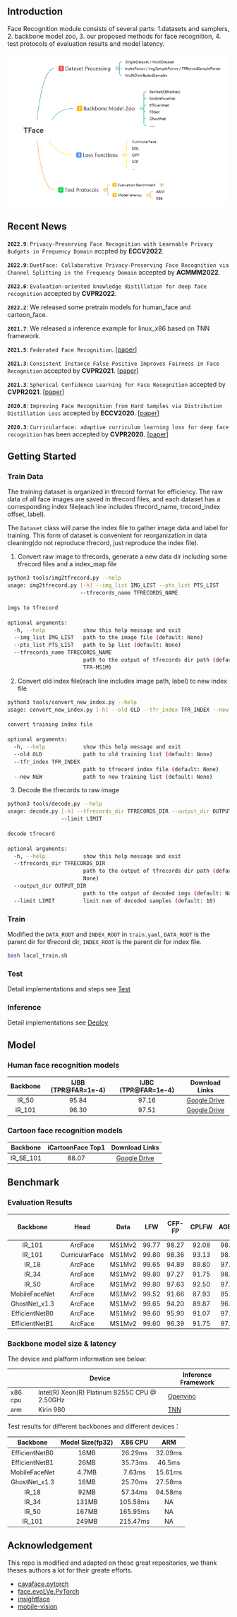 ## Introduction

Face Recognition module consists of several parts: 1.datasets and samplers, 2. backbone model zoo, 3. our proposed methods for face recognition, 4. test protocols of evaluation results and model latency.

<img src="doc/framework.png" title="framework" /> 

## Recent News
**`2022.9`**: `Privacy-Preserving Face Recognition with Learnable Privacy Budgets in Frequency Domain` accpted by **ECCV2022**.

**`2022.9`**: `DuetFace: Collaborative Privacy-Preserving Face Recognition via Channel Splitting in the Frequency Domain` accepted by **ACMMM2022**.

**`2022.6`**: `Evaluation-oriented knowledge distillation for deep face recognition` accepted by **CVPR2022**.

**`2022.2`**: We released some pretrain models for human_face and cartoon_face.

**`2021.7`**:  We released a inference example for linux_x86 based on TNN framework.

**`2021.5`**: `Federated Face Recognition`. [[paper](https://arxiv.org/abs/2105.02501)]

**`2021.3`**: `Consistent Instance False Positive Improves Fairness in Face Recognition` accepted by **CVPR2021**. [[paper](https://arxiv.org/abs/2106.05519)]

**`2021.3`**: `Spherical Confidence Learning for Face Recognition` accepted by **CVPR2021**. [[paper](https://openaccess.thecvf.com/content/CVPR2021/papers/Li_Spherical_Confidence_Learning_for_Face_Recognition_CVPR_2021_paper.pdf)]

**`2020.8`**: `Improving Face Recognition from Hard Samples via Distribution Distillation Loss` accepted by **ECCV2020**. [[paper](https://arxiv.org/abs/2002.03662)] 

**`2020.3`**: `Curricularface: adaptive curriculum learning loss for deep face recognition` has been accepted by **CVPR2020**. [[paper](https://arxiv.org/abs/2004.00288)]

## Getting Started

### Train Data

The training dataset is organized in tfrecord format for efficiency. The raw data of all face images are saved in tfrecord files, and each dataset has a corresponding index file(each line includes tfrecord_name, trecord_index offset, label). 

The `Dataset` class will parse the index file to gather image data and label for training. This form of dataset is convenient for reorganization in data cleaning(do not reproduce tfrecord, just reproduce the index file).

1. Convert raw image to tfrecords, generate a new data dir including some tfrecord files and a index_map file
``` bash
python3 tools/img2tfrecord.py --help
usage: img2tfrecord.py [-h] --img_list IMG_LIST --pts_list PTS_LIST
                       --tfrecords_name TFRECORDS_NAME

imgs to tfrecord

optional arguments:
  -h, --help            show this help message and exit
  --img_list IMG_LIST   path to the image file (default: None)
  --pts_list PTS_LIST   path to 5p list (default: None)
  --tfrecords_name TFRECORDS_NAME
                        path to the output of tfrecords dir path (default:
                        TFR-MS1M)
```

2. Convert old index file(each line includes image path, label) to new index file
``` bash
python3 tools/convert_new_index.py --help
usage: convert_new_index.py [-h] --old OLD --tfr_index TFR_INDEX --new NEW

convert training index file

optional arguments:
  -h, --help            show this help message and exit
  --old OLD             path to old training list (default: None)
  --tfr_index TFR_INDEX
                        path to tfrecord index file (default: None)
  --new NEW             path to new training list (default: None)
```

3. Decode the tfrecords to raw image
``` bash
python3 tools/decode.py --help
usage: decode.py [-h] --tfrecords_dir TFRECORDS_DIR --output_dir OUTPUT_DIR
                 --limit LIMIT

decode tfrecord

optional arguments:
  -h, --help            show this help message and exit
  --tfrecords_dir TFRECORDS_DIR
                        path to the output of tfrecords dir path (default:
                        None)
  --output_dir OUTPUT_DIR
                        path to the output of decoded imgs (default: None)
  --limit LIMIT         limit num of decoded samples (default: 10)
```

###  Train

Modified the `DATA_ROOT` and `INDEX_ROOT` in `train.yaml`, `DATA_ROOT` is the parent dir for tfrecord dir,  `INDEX_ROOT` is the parent dir for index file.

```bash
bash local_train.sh
```

### Test

Detail implementations and steps see [Test](https://github.com/Tencent/TFace/tree/master/recognition/test)

### Inference

Detail implementations see [Deploy](https://github.com/Tencent/TFace/tree/master/recognition/deploy)

## Model

### Human face recognition models
|    Backbone    |   IJBB (TPR@FAR=1e-4) |  IJBC (TPR@FAR=1e-4) |  Download Links |
| :------------: |  :-----------------: | :-----------------: | :------------:  |
|     IR_50       |  95.84 | 97.16 | [Google Drive](https://drive.google.com/file/d/1HB5P1v3PvOR0gRu529jhk6NhHesunSkr/view?usp=sharing) |
|     IR_101       |  96.30 | 97.51 | [Google Drive](https://drive.google.com/file/d/1wP8GljExe7MOBYHeuX46xdFAFK3Na08S/view?usp=sharing) |

### Cartoon face recognition models

|    Backbone    |  iCartoonFace Top1 |  Download Links |
| :------------: |  :-----------------: | :-----------------: |
|     IR_SE_101       |  88.07 | [Google Drive](https://drive.google.com/file/d/1H3UmAWfFRmPz9-5K6OVD2p06eUr9iaoe/view?usp=sharing) |


## Benchmark

### Evaluation Results

|    Backbone    |      Head      |  Data  |  LFW  | CFP-FP | CPLFW | AGEDB | CALFW | IJBB (TPR@FAR=1e-4) | IJBC (TPR@FAR=1e-4) |
| :------------: | :------------: | :----: | :---: | :----: | :---: | :---: | :---: | :-----------------: | :-----------------: |
|     IR_101     |    ArcFace     | MS1Mv2 | 99.77 | 98.27  | 92.08 | 98.15 | 95.45 |        94.2         |        95.6         |
|     IR_101     | CurricularFace | MS1Mv2 | 99.80 | 98.36  | 93.13 | 98.37 | 96.05 |        94.86        |        96.15        |
|      IR_18      |    ArcFace     | MS1Mv2 | 99.65 | 94.89  | 89.80 | 97.23 | 95.60 |        90.06        |        92.39        |
|      IR_34      |    ArcFace     | MS1Mv2 | 99.80 | 97.27  | 91.75 | 98.07 | 95.97 |       92.88        | 94.65 |
|      IR_50      |    ArcFace     | MS1Mv2 | 99.80 | 97.63  | 92.50 | 97.92 | 96.05 |        93.45        |        95.16        |
| MobileFaceNet  |    ArcFace     | MS1Mv2 | 99.52 | 91.66  | 87.93 | 95.82 | 95.12 |        87.07        |        89.13        |
| GhostNet_x1.3  |    ArcFace     | MS1Mv2 | 99.65 | 94.20  | 89.87 | 96.95 | 95.58 |        89.61        |        91.96        |
| EfficientNetB0 |    ArcFace     | MS1Mv2 | 99.60 | 95.90  | 91.07 | 97.58 | 95.82 |        91.79        |        93.67        |
| EfficientNetB1 |    ArcFace     | MS1Mv2 | 99.60 | 96.39  | 91.75 | 97.65 | 95.73 |        92.43        |        94.43        |

### Backbone model size & latency

The device and platform information see below:

|         | Device                                        | Inference Framework |
| ------- | --------------------------------------------- | ------------------- |
| x86 cpu | Intel(R) Xeon(R) Platinum 8255C CPU @ 2.50GHz | [Openvino](https://docs.openvinotoolkit.org/latest/index.html)            |
| arm     | Kirin 980                                     | [TNN](https://github.com/Tencent/TNN)                 |

Test results for different backbones and different devices：

|    Backbone    | Model Size(fp32) | X86 CPU  |   ARM   |
| :------------: | :--------------: | :------: | :-----: |
| EfficientNetB0 |       16MB       | 26.29ms  | 32.09ms |
| EfficientNetB1 |       26MB       | 35.73ms  | 46.5ms  |
| MobileFaceNet  |      4.7MB       |  7.63ms  | 15.61ms |
| GhostNet_x1.3  |       16MB       | 25.70ms  | 27.58ms |
|     IR_18      |       92MB       | 57.34ms  | 94.58ms |
|     IR_34      |      131MB       | 105.58ms |   NA    |
|     IR_50      |      167MB       | 165.95ms |   NA    |
|     IR_101     |      249MB       | 215.47ms |   NA    |



## Acknowledgement
This repo is modified and adapted on these great repositories, we thank theses authors a lot for their greate efforts.
* [cavaface.pytorch](https://github.com/cavalleria/cavaface.pytorch)
* [face.evoLVe.PyTorch](https://github.com/ZhaoJ9014/face.evoLVe.PyTorch) 
* [insightface](https://github.com/deepinsight/insightface)
* [mobile-vision](https://github.com/facebookresearch/mobile-vision)


